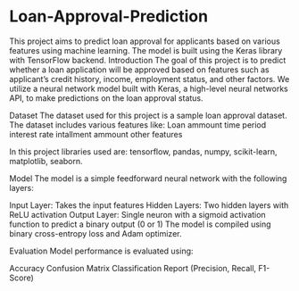 # Loan-Approval-Prediction
This project aims to predict loan approval for applicants based on various features using machine learning. The model is built using the Keras library with TensorFlow backend.
Introduction
The goal of this project is to predict whether a loan application will be approved based on features such as applicant’s credit history, income, employment status, and other factors. We utilize a neural network model built with Keras, a high-level neural networks API, to make predictions on the loan approval status.

Dataset
The dataset used for this project is a sample loan approval dataset. The dataset includes various features like:
Loan ammount 
time period 
interest rate 
intallment ammount
other features

In this project libraries used are:
tensorflow,
pandas,
numpy,
scikit-learn,
matplotlib,
seaborn.

Model
The model is a simple feedforward neural network with the following layers:

Input Layer: Takes the input features
Hidden Layers: Two hidden layers with ReLU activation
Output Layer: Single neuron with a sigmoid activation function to predict a binary output (0 or 1)
The model is compiled using binary cross-entropy loss and Adam optimizer.

Evaluation
Model performance is evaluated using:

Accuracy
Confusion Matrix
Classification Report (Precision, Recall, F1-Score)
